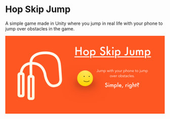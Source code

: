 Hop Skip Jump
=============

A simple game made in Unity where you jump in real life with your phone to
jump over obstacles in the game.


![Image of Hop Skip Jump](https://raw.githubusercontent.com/MantarayAR/HopSkipJump/master/GeneralAssets/icons/Splash.png)
